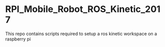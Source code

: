 # RPI_Mobile_Robot_ROS_Kinetic_2017
This repo contains scripts required to setup a ros kinetic workspace on a raspberry pi
